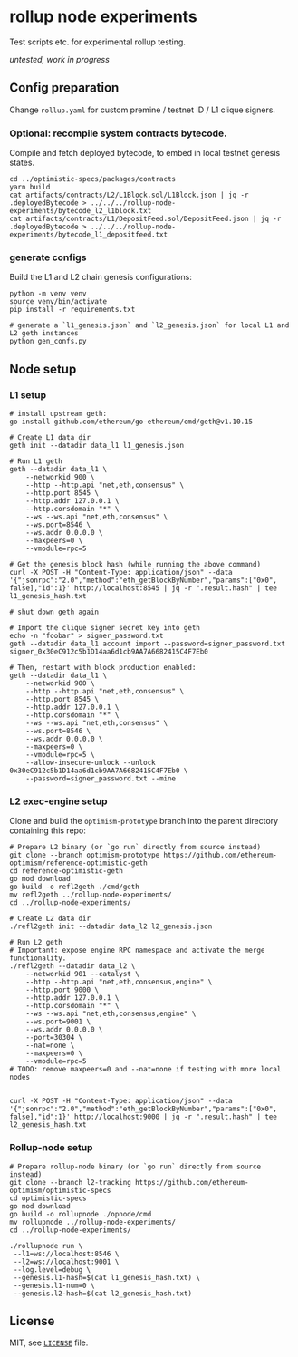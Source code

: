 # rollup node experiments

Test scripts etc. for experimental rollup testing.

*untested, work in progress*

## Config preparation

Change `rollup.yaml` for custom premine / testnet ID / L1 clique signers.

### Optional: recompile system contracts bytecode.

Compile and fetch deployed bytecode, to embed in local testnet genesis states.
```shell
cd ../optimistic-specs/packages/contracts
yarn build
cat artifacts/contracts/L2/L1Block.sol/L1Block.json | jq -r .deployedBytecode > ../../../rollup-node-experiments/bytecode_l2_l1block.txt
cat artifacts/contracts/L1/DepositFeed.sol/DepositFeed.json | jq -r .deployedBytecode > ../../../rollup-node-experiments/bytecode_l1_depositfeed.txt
```

### generate configs

Build the L1 and L2 chain genesis configurations:
```shell
python -m venv venv
source venv/bin/activate
pip install -r requirements.txt

# generate a `l1_genesis.json` and `l2_genesis.json` for local L1 and L2 geth instances
python gen_confs.py
```

## Node setup

### L1 setup

```shell
# install upstream geth:
go install github.com/ethereum/go-ethereum/cmd/geth@v1.10.15

# Create L1 data dir
geth init --datadir data_l1 l1_genesis.json

# Run L1 geth
geth --datadir data_l1 \
    --networkid 900 \
    --http --http.api "net,eth,consensus" \
    --http.port 8545 \
    --http.addr 127.0.0.1 \
    --http.corsdomain "*" \
    --ws --ws.api "net,eth,consensus" \
    --ws.port=8546 \
    --ws.addr 0.0.0.0 \
    --maxpeers=0 \
    --vmodule=rpc=5

# Get the genesis block hash (while running the above command)
curl -X POST -H "Content-Type: application/json" --data '{"jsonrpc":"2.0","method":"eth_getBlockByNumber","params":["0x0", false],"id":1}' http://localhost:8545 | jq -r ".result.hash" | tee l1_genesis_hash.txt

# shut down geth again

# Import the clique signer secret key into geth
echo -n "foobar" > signer_password.txt
geth --datadir data_l1 account import --password=signer_password.txt signer_0x30eC912c5b1D14aa6d1cb9AA7A6682415C4F7Eb0

# Then, restart with block production enabled:
geth --datadir data_l1 \
    --networkid 900 \
    --http --http.api "net,eth,consensus" \
    --http.port 8545 \
    --http.addr 127.0.0.1 \
    --http.corsdomain "*" \
    --ws --ws.api "net,eth,consensus" \
    --ws.port=8546 \
    --ws.addr 0.0.0.0 \
    --maxpeers=0 \
    --vmodule=rpc=5 \
    --allow-insecure-unlock --unlock 0x30eC912c5b1D14aa6d1cb9AA7A6682415C4F7Eb0 \
    --password=signer_password.txt --mine
```

### L2 exec-engine setup

Clone and build the `optimism-prototype` branch into the parent directory containing this repo:

```shell
# Prepare L2 binary (or `go run` directly from source instead)
git clone --branch optimism-prototype https://github.com/ethereum-optimism/reference-optimistic-geth
cd reference-optimistic-geth
go mod download
go build -o refl2geth ./cmd/geth
mv refl2geth ../rollup-node-experiments/
cd ../rollup-node-experiments/

# Create L2 data dir
./refl2geth init --datadir data_l2 l2_genesis.json

# Run L2 geth
# Important: expose engine RPC namespace and activate the merge functionality.
./refl2geth --datadir data_l2 \
    --networkid 901 --catalyst \
    --http --http.api "net,eth,consensus,engine" \
    --http.port 9000 \
    --http.addr 127.0.0.1 \
    --http.corsdomain "*" \
    --ws --ws.api "net,eth,consensus,engine" \
    --ws.port=9001 \
    --ws.addr 0.0.0.0 \
    --port=30304 \
    --nat=none \
    --maxpeers=0 \
    --vmodule=rpc=5
# TODO: remove maxpeers=0 and --nat=none if testing with more local nodes


curl -X POST -H "Content-Type: application/json" --data '{"jsonrpc":"2.0","method":"eth_getBlockByNumber","params":["0x0", false],"id":1}' http://localhost:9000 | jq -r ".result.hash" | tee l2_genesis_hash.txt
```

### Rollup-node setup

```shell
# Prepare rollup-node binary (or `go run` directly from source instead)
git clone --branch l2-tracking https://github.com/ethereum-optimism/optimistic-specs
cd optimistic-specs
go mod download
go build -o rollupnode ./opnode/cmd
mv rollupnode ../rollup-node-experiments/
cd ../rollup-node-experiments/

./rollupnode run \
 --l1=ws://localhost:8546 \
 --l2=ws://localhost:9001 \
 --log.level=debug \
 --genesis.l1-hash=$(cat l1_genesis_hash.txt) \
 --genesis.l1-num=0 \
 --genesis.l2-hash=$(cat l2_genesis_hash.txt)
```

## License

MIT, see [`LICENSE`](./LICENSE) file.

